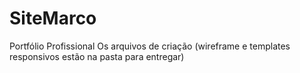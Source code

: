 # SiteMarco
Portfólio Profissional
Os arquivos de criação (wireframe e templates responsivos estão na pasta para entregar)
